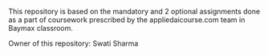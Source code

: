 This repository is based on the mandatory and 2 optional assignments done as a part of coursework prescribed by the appliedaicourse.com team in Baymax classroom.

Owner of this repository: Swati Sharma
